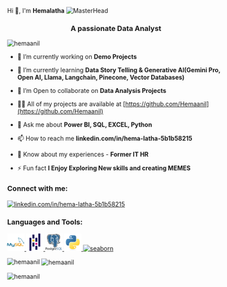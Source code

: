 Hi 👋, I'm **Hemalatha**
![MasterHead](https://mir-s3-cdn-cf.behance.net/project_modules/disp/601014116770475.6068beff4640a.gif)
<h3 align="center">A passionate Data Analyst</h3>
<p align="left"> <img src="https://komarev.com/ghpvc/?username=hemaanil&label=Profile%20views&color=0e75b6&style=flat" alt="hemaanil" /> </p>

- 🔭 I’m currently working on **Demo Projects**

- 🌱 I’m currently learning **Data Story Telling & Generative AI(Gemini Pro, Open AI, Llama, Langchain, Pinecone, Vector Databases)**

- 👯 I’m Open to collaborate on **Data Analysis Projects** 

- 👨‍💻 All of my projects are available at [https://github.com/Hemaanil](https://github.com/Hemaanil)

- 💬 Ask me about **Power BI, SQL, EXCEL, Python**

- 📫 How to reach me **linkedin.com/in/hema-latha-5b1b58215**

- 📄 Know about my experiences - **Former IT HR**

- ⚡ Fun fact **I Enjoy Exploring New skills and creating MEMES**

<h3 align="left">Connect with me:</h3>
<p align="left">
<a href="https://linkedin.com/in/linkedin.com/in/hema-latha-5b1b58215" target="blank"><img align="center" src="https://raw.githubusercontent.com/rahuldkjain/github-profile-readme-generator/master/src/images/icons/Social/linked-in-alt.svg" alt="linkedin.com/in/hema-latha-5b1b58215" height="30" width="40" /></a>
</p>

<h3 align="left">Languages and Tools:</h3>
<p align="left"> <a href="https://www.mysql.com/" target="_blank" rel="noreferrer"> <img src="https://raw.githubusercontent.com/devicons/devicon/master/icons/mysql/mysql-original-wordmark.svg" alt="mysql" width="40" height="40"/> </a> <a href="https://pandas.pydata.org/" target="_blank" rel="noreferrer"> <img src="https://raw.githubusercontent.com/devicons/devicon/2ae2a900d2f041da66e950e4d48052658d850630/icons/pandas/pandas-original.svg" alt="pandas" width="40" height="40"/> </a> <a href="https://www.postgresql.org" target="_blank" rel="noreferrer"> <img src="https://raw.githubusercontent.com/devicons/devicon/master/icons/postgresql/postgresql-original-wordmark.svg" alt="postgresql" width="40" height="40"/> </a> <a href="https://www.python.org" target="_blank" rel="noreferrer"> <img src="https://raw.githubusercontent.com/devicons/devicon/master/icons/python/python-original.svg" alt="python" width="40" height="40"/> </a> <a href="https://seaborn.pydata.org/" target="_blank" rel="noreferrer"> <img src="https://seaborn.pydata.org/_images/logo-mark-lightbg.svg" alt="seaborn" width="40" height="40"/> </a> </p>

<p><img align="left" src="https://github-readme-stats.vercel.app/api/top-langs?username=hemaanil&show_icons=true&locale=en&layout=compact" alt="hemaanil" /></p>

<p>&nbsp;<img align="center" src="https://github-readme-stats.vercel.app/api?username=hemaanil&show_icons=true&locale=en" alt="hemaanil" /></p>

<p><img align="center" src="https://github-readme-streak-stats.herokuapp.com/?user=hemaanil&" alt="hemaanil" /></p>
